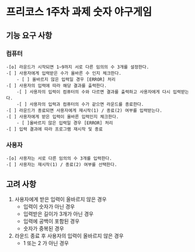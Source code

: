 # 프리코스 1주차 과제 숫자 야구게임

## 기능 요구 사항

### 컴퓨터

    -[o] 라운드가 시작되면 1~9까지 서로 다른 임의의 수 3개를 설정한다.
    -[ ] 사용자에게 입력받은 수가 올바른 수 인지 체크한다.
        - [ ] 올바르지 않은 입력일 경우 [ERROR] 처리
    -[ ] 사용자의 입력에 따라 해당 결과를 출력한다.
        -[ ] 사용자의 입력이 컴퓨터의 수와 다르면 결과를 출력하고 사용자에게 다시 입력받는다.
        -[ ] 사용자의 입력과 컴퓨터의 수가 같으면 라운드를 종료한다.
    -[ ] 라운드가 종료되면 사용자에게 재시작(1) / 종료(2) 여부를 입력받는다.
    -[ ] 사용자에게 받은 입력이 올바른 입력인지 체크한다.
        - [ ]올바르지 않은 입력일 경우 [ERROR] 처리
    -[ ] 입력 결과에 따라 프로그램 재시작 및 종료

### 사용자

    -[o] 사용자는 서로 다른 임의의 수 3개를 입력한다.
    -[ ] 사용자는 재시작(1) / 종료(2) 여부를 선택한다.

## 고려 사항

1. 사용자에게 받은 입력이 올바르지 않은 경우
   - 입력이 숫자가 아닌 경우
   - 입력받은 길이가 3개가 아닌 경우
   - 입력에 공백이 포함된 경우
   - 숫자가 중복된 경우
2. 라운드 종료 후 사용자의 입력이 올바르지 않은 경우
   - 1 또는 2 가 아닌 경우

